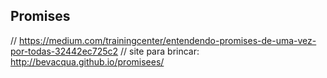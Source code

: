 ## Promises

// https://medium.com/trainingcenter/entendendo-promises-de-uma-vez-por-todas-32442ec725c2
// site para brincar: http://bevacqua.github.io/promisees/
